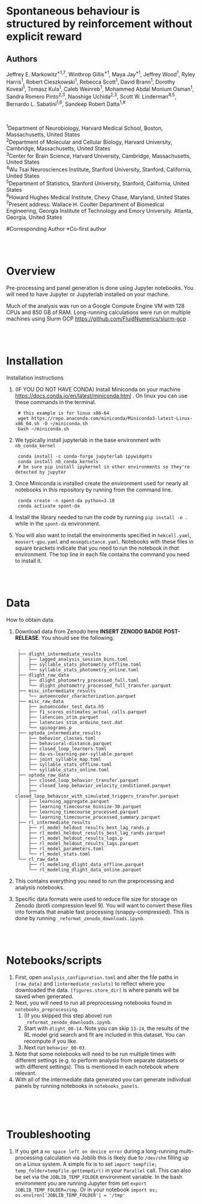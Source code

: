 # Spontaneous behaviour is structured by reinforcement without explicit reward

## Authors
Jeffrey E. Markowitz<sup>*1,7</sup>, Winthrop Gillis<sup>*1</sup>, Maya Jay<sup>*1</sup>, Jeffrey Wood<sup>1</sup>, Ryley Harris<sup>1</sup>, Robert Cieszkowski<sup>1</sup>, Rebecca Scott<sup>1</sup>, David Brann<sup>1</sup>, Dorothy Koveal<sup>1</sup>, Tomasz Kula<sup>1</sup>, Caleb Weinreb<sup>1</sup>, Mohammed Abdal Monium Osman<sup>1</sup>, Sandra Romero Pinto<sup>2,3</sup>, Naoshige Uchida<sup>2,3</sup>, Scott W. Linderman<sup>4,5</sup>, Bernardo L. Sabatini<sup>1,6</sup>, Sandeep Robert Datta<sup>1,#</sup>

<br>

<sup>1</sup>Department of Neurobiology, Harvard Medical School, Boston, Massachusetts, United States<br>
<sup>2</sup>Department of Molecular and Cellular Biology, Harvard University, Cambridge, Massachusetts, United States<br>
<sup>3</sup>Center for Brain Science, Harvard University, Cambridge, Massachusetts, United States<br>
<sup>4</sup>Wu Tsai Neurosciences Institute, Stanford University, Stanford, California, United States<br>
<sup>5</sup>Department of Statistics, Stanford University, Stanford, California, United States<br>
<sup>6</sup>Howard Hughes Medical Institute, Chevy Chase, Maryland, United States<br>
<sup>7</sup>Present address: Wallace H. Coulter Department of Biomedical Engineering, Georgia Institute of Technology and Emory University. Atlanta, Georgia, United States<br>

#Corresponding Author 
*Co-first author

<br><br>

# Overview

Pre-processing and panel generation is done using Jupyter notebooks. You will need to have Jupyter or Jupyterlab installed on your machine. 

Much of the analysis was run on a Google Compute Engine VM with 128 CPUs and 850 GB of RAM. Long-running calculations were run on multiple machines using Slurm GCP https://github.com/FluidNumerics/slurm-gcp . 


<br><br>

# Installation

Installation instructions

1. (IF YOU DO NOT HAVE CONDA) Install Miniconda on your machine https://docs.conda.io/en/latest/miniconda.html . On linux you can use these commands in the terminal.

		# this example is for linux x86-64
		wget https://repo.anaconda.com/miniconda/Miniconda3-latest-Linux-x86_64.sh -O ~/miniconda.sh
		bash ~/miniconda.sh
1. We typically install jupyterlab in the base environment with `nb_conda_kernel`

		conda install -c conda-forge jupyterlab ipywidgets
		conda install nb_conda_kernels
		# be sure pip install ipykernel in other environments so they're detected by jupyter
1. Once Miniconda is installed create the environment used for nearly all notebooks in this repository by running from the command line.

		conda create -n spont-da python=3.10
		conda activate spont-da
1. Install the library needed to run the code by running `pip install -e .` while in the `spont-da` environment.
1. You will also want to install the environments specified in `hekcell.yaml`, `mousert-gpu.yaml` and `moseqdistance.yaml`. Notebooks with these files in square brackets indicate that you need to run the notebook in *that* environment. The top line in each file contains the command you need to install it.


<br><br>

# Data

How to obtain data.

1. Download data from Zenodo here **INSERT ZENODO BADGE POST-RELEASE**. You should see the following.

		.
		├── dlight_intermediate_results
		│   ├── lagged_analysis_session_bins.toml
		│   ├── syllable_stats_photometry_offline.toml
		│   └── syllable_stats_photometry_online.toml
		├── dlight_raw_data
		│   ├── dlight_photometry_processed_full.toml
		│   └── dlight_photometry_processed_full_transfer.parquet
		├── misc_intermediate_results
		│   └── autoencoder_characterization.parquet
		├── misc_raw_data
		│   ├── autoencoder_test_data.h5
		│   ├── f1_scores_estimates_actual_calls.parquet
		│   ├── latencies_stim.parquet
		│   ├── latencies_stim_arduino_test.dat
		│   └── spinograms.p
		├── optoda_intermediate_results
		│   ├── behavior_classes.toml
		│   ├── behavioral-distance.parquet
		│   ├── closed_loop_learners.toml
		│   ├── da-vs-learning-per-syllable.parquet
		│   ├── joint_syllable_map.toml
		│   ├── syllable_stats_offline.toml
		│   └── syllable_stats_online.toml
		├── optoda_raw_data
		│   ├── closed_loop_behavior_transfer.parquet
		│   ├── closed_loop_behavior_velocity_conditioned.parquet
		│   ├── closed_loop_behavior_with_simulated_triggers_transfer.parquet
		│   ├── learning_aggregate.parquet
		│   ├── learning_timecourse_binsize-30.parquet
		│   ├── learning_timecourse_processed.parquet
		│   └── learning_timecourse_processed_summary.parquet
		├── rl_intermediate_results
		│   ├── rl_model_heldout_results_best_lag_rands.p
		│   ├── rl_model_heldout_results_best_lag_rands.parquet
		│   ├── rl_model_heldout_results_lags.p
		│   ├── rl_model_heldout_results_lags.parquet
		│   ├── rl_model_parameters.toml
		│   └── rl_model_stats.toml
		└── rl_raw_data
			├── rl_modeling_dlight_data_offline.parquet
			└── rl_modeling_dlight_data_online.parquet
1. This contains everything you need to run the preprocessing and analysis notebooks.
1. Specific data formats were used to reduce file size for storage on Zenodo (brotli compression level 9). You will want to convert these files into formats that enable fast processing (snappy-compressed). This is done by running `_reformat_zenodo_downloads.ipynb`.

<br><br>

# Notebooks/scripts

1. First, open `analysis_configuration.toml` and alter the file paths in `[raw_data]` and `[intermediate_resluts]` to reflect where you downloaded the data. `[figures.store_dir]` is where panels will be saved when generated.
1. Next, you will need to run all preprocessing notebooks found in `notebooks_preprocessing`.
	1. (If you skipped this step above) run `_reformat_zenodo_downloads.ipynb`.
	1. Start with `dlight_00-14`. Note you can skip `13-14`, the results of the RL model grid search and fit are included in this dataset. You can recompute if you like.
	1. Next run `behavior_00-03`.
1. Note that some notebooks will need to be run multiple times with different settings (e.g. to perform analysis from separate datasets or with different settings). This is mentioned in each notebook where relevant.
1. With all of the intermediate data generated you can generate individual panels by running notebooks in `notebooks_panels`.

<br><br><br>

# Troubleshooting

1. If you get a `no space left on device error` during a long-running multi-processing calculation via Joblib this is likely due to `/dev/shm` filling up on a Linux system. A simple fix is to set `import tempfile; temp_folder=tempfile.gettempdir()` in your `Parallel` call. This can also be set via the `JOBLIB_TEMP_FOLDER` environment variable. In the bash environment you are running Jupyter from set `export JOBLIB_TEMP_FOLDER=/tmp`. Or in your notebook `import os; os.environ['JOBLIB_TEMP_FOLDER'] = '/tmp' `